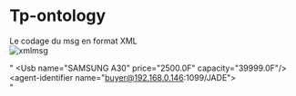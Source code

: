 # Tp-ontology   
Le codage du msg en format XML    
![xmlmsg](https://user-images.githubusercontent.com/110602716/235002583-471446cf-0cba-42ab-a62c-1b695dadc4fa.png)

" <Disponible> 
    <Usb name=\"SAMSUNG A30\" price=\"2500.0F\" capacity=\"39999.0F\"/>     
    <agent-identifier name=\"buyer@192.168.0.146:1099/JADE\"></agent-identifier>     
 </Disponible> " 
